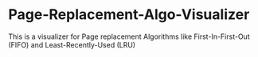 # Page-Replacement-Algo-Visualizer

This is a visualizer for Page replacement Algorithms like First-In-First-Out (FIFO) and Least-Recently-Used (LRU) 
